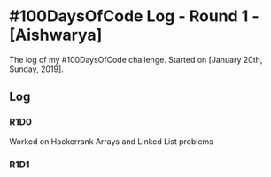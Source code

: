 # #100DaysOfCode Log - Round 1 - [Aishwarya]

The log of my #100DaysOfCode challenge. Started on [January 20th, Sunday, 2019].

## Log

### R1D0 
Worked on Hackerrank Arrays and Linked List problems 

### R1D1
